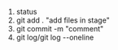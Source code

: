 1. status
2. git add . "add files in stage"
3. git commit -m "comment"
4. git log/git log --oneline
